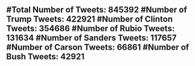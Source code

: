 #Total Number of Tweets: 845392 
#Number of Trump Tweets: 422921
#Number of Clinton Tweets: 354686
#Number of Rubio Tweets: 131634
#Number of Sanders Tweets: 117657
#Number of Carson Tweets: 66861
#Number of Bush Tweets: 42921
---
